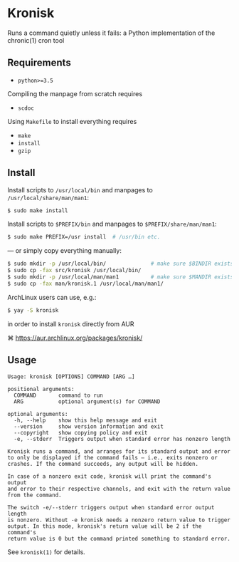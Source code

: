 # Kronisk

Runs a command quietly unless it fails: a Python implementation of the chronic(1) cron tool

## Requirements

* `python>=3.5`

Compiling the manpage from scratch requires

* `scdoc`

Using `Makefile` to install everything requires

* `make`
* `install`
* `gzip`

## Install

Install scripts to `/usr/local/bin` and manpages to `/usr/local/share/man/man1`:

```sh
$ sudo make install
```

Install scripts to `$PREFIX/bin` and manpages to `$PREFIX/share/man/man1`:

```sh
$ sudo make PREFIX=/usr install  # /usr/bin etc.
```

— or simply copy everything manually:

```sh
$ sudo mkdir -p /usr/local/bin/              # make sure $BINDIR exists
$ sudo cp -fax src/kronisk /usr/local/bin/
$ sudo mkdir -p /usr/local/man/man1          # make sure $MANDIR exists
$ sudo cp -fax man/kronisk.1 /usr/local/man/man1/
```

ArchLinux users can use, e.g.:

```sh
$ yay -S kronisk
```

in order to install `kronisk` directly from AUR

⌘ https://aur.archlinux.org/packages/kronisk/

## Usage

```
Usage: kronisk [OPTIONS] COMMAND [ARG …]

positional arguments:
  COMMAND       command to run
  ARG           optional argument(s) for COMMAND

optional arguments:
  -h, --help    show this help message and exit
  --version     show version information and exit
  --copyright   show copying policy and exit
  -e, --stderr  Triggers output when standard error has nonzero length

Kronisk runs a command, and arranges for its standard output and error
to only be displayed if the command fails — i.e., exits nonzero or
crashes. If the command succeeds, any output will be hidden.

In case of a nonzero exit code, kronisk will print the command's output
and error to their respective channels, and exit with the return value
from the command.

The switch -e/--stderr triggers output when standard error output length
is nonzero. Without -e kronisk needs a nonzero return value to trigger
output. In this mode, kronisk's return value will be 2 if the command's
return value is 0 but the command printed something to standard error.
```

See `kronisk(1)` for details.
